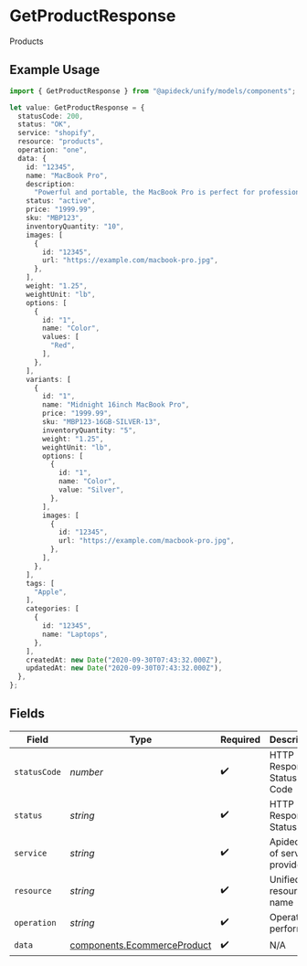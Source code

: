# GetProductResponse

Products

## Example Usage

```typescript
import { GetProductResponse } from "@apideck/unify/models/components";

let value: GetProductResponse = {
  statusCode: 200,
  status: "OK",
  service: "shopify",
  resource: "products",
  operation: "one",
  data: {
    id: "12345",
    name: "MacBook Pro",
    description:
      "Powerful and portable, the MacBook Pro is perfect for professionals and creatives.",
    status: "active",
    price: "1999.99",
    sku: "MBP123",
    inventoryQuantity: "10",
    images: [
      {
        id: "12345",
        url: "https://example.com/macbook-pro.jpg",
      },
    ],
    weight: "1.25",
    weightUnit: "lb",
    options: [
      {
        id: "1",
        name: "Color",
        values: [
          "Red",
        ],
      },
    ],
    variants: [
      {
        id: "1",
        name: "Midnight 16inch MacBook Pro",
        price: "1999.99",
        sku: "MBP123-16GB-SILVER-13",
        inventoryQuantity: "5",
        weight: "1.25",
        weightUnit: "lb",
        options: [
          {
            id: "1",
            name: "Color",
            value: "Silver",
          },
        ],
        images: [
          {
            id: "12345",
            url: "https://example.com/macbook-pro.jpg",
          },
        ],
      },
    ],
    tags: [
      "Apple",
    ],
    categories: [
      {
        id: "12345",
        name: "Laptops",
      },
    ],
    createdAt: new Date("2020-09-30T07:43:32.000Z"),
    updatedAt: new Date("2020-09-30T07:43:32.000Z"),
  },
};
```

## Fields

| Field                                                                      | Type                                                                       | Required                                                                   | Description                                                                | Example                                                                    |
| -------------------------------------------------------------------------- | -------------------------------------------------------------------------- | -------------------------------------------------------------------------- | -------------------------------------------------------------------------- | -------------------------------------------------------------------------- |
| `statusCode`                                                               | *number*                                                                   | :heavy_check_mark:                                                         | HTTP Response Status Code                                                  | 200                                                                        |
| `status`                                                                   | *string*                                                                   | :heavy_check_mark:                                                         | HTTP Response Status                                                       | OK                                                                         |
| `service`                                                                  | *string*                                                                   | :heavy_check_mark:                                                         | Apideck ID of service provider                                             | shopify                                                                    |
| `resource`                                                                 | *string*                                                                   | :heavy_check_mark:                                                         | Unified API resource name                                                  | products                                                                   |
| `operation`                                                                | *string*                                                                   | :heavy_check_mark:                                                         | Operation performed                                                        | one                                                                        |
| `data`                                                                     | [components.EcommerceProduct](../../models/components/ecommerceproduct.md) | :heavy_check_mark:                                                         | N/A                                                                        |                                                                            |